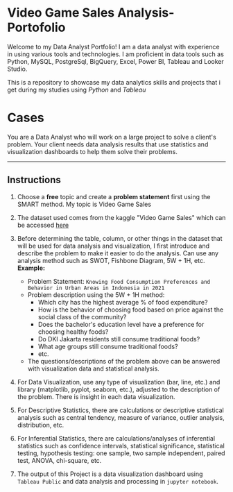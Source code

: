 # Video Game Sales Analysis-Portofolio

Welcome to my Data Analyst Portfolio! I am a data analyst with experience in using various tools and technologies. I am proficient in data tools such as Python, MySQL, PostgreSql, BigQuery, Excel, Power BI, Tableau and Looker Studio.

This is a repository to showcase my data analytics skills and projects that i get during my studies using *Python* and *Tableau*

# Cases
You are a Data Analyst who will work on a large project to solve a client's problem. Your client needs data analysis results that use statistics and visualization dashboards to help them solve their problems.

---

## Instructions
1. Choose a **free** topic and create a **problem statement** first using the SMART method. My topic is Video Game Sales

2. The dataset used comes from the kaggle "Video Game Sales" which can be accessed [here](https://www.kaggle.com/datasets/gregorut/videogamesales)

4. Before determining the table, column, or other things in the dataset that will be used for data analysis and visualization, I first introduce and describe the problem to make it easier to do the analysis. Can use any analysis method such as SWOT, Fishbone Diagram, 5W + 1H, etc. **Example:**
    - Problem Statement: `Knowing Food Consumption Preferences and Behavior in Urban Areas in Indonesia in 2021`
    - Problem description using the 5W + 1H method:
      + Which city has the highest average % of food expenditure?
      + How is the behavior of choosing food based on price against the social class of the community?
      + Does the bachelor's education level have a preference for choosing healthy foods?
      + Do DKI Jakarta residents still consume traditional foods?
      + What age groups still consume traditional foods?
      + etc.
    - The questions/descriptions of the problem above can be answered with visualization data and statistical analysis.

5. For Data Visualization, use any type of visualization (bar, line, etc.) and library (matplotlib, pyplot, seaborn, etc.), adjusted to the description of the problem. There is insight in each data visualization.

6. For Descriptive Statistics, there are calculations or descriptive statistical analysis such as central tendency, measure of variance, outlier analysis, distribution, etc.

7. For Inferential Statistics, there are calculations/analyses of inferential statistics such as confidence intervals, statistical significance, statistical testing, hypothesis testing: one sample, two sample independent, paired test, ANOVA, chi-square, etc.

8. The output of this Project is a data visualization dashboard using `Tableau Public` and data analysis and processing in `jupyter notebook`.


